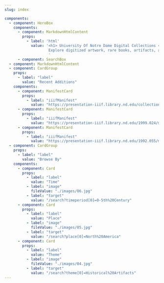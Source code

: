 ```yaml
---
slug: index

components:
  - component: HeroBox  
    components:
      - component: MarkdownHtmlContent
        props:
          - label: 'html'
            value: '<h1> University Of Notre Dame Digital Collections </h1>
                    Explore digitized artwork, rare books, artifacts, and archival materials from the University of Notre Dame.
                    '
      - component: SearchBox
  - component: MarkdownHtmlContent      
  - component: CardGroup
    props:
      - label: "label"
        value: "Recent Additions"
    components:
      - component: ManifestCard
        props:
          - label: "iiifManifest"
            value: "https://presentation-iiif.library.nd.edu/collection/le-rossignol"
      - component: ManifestCard
        props:
          - label: "iiifManifest"
            value: "https://presentation-iiif.library.nd.edu/1999.024/manifest"
      - component: ManifestCard
        props:
          - label: "iiifManifest"
            value: "https://presentation-iiif.library.nd.edu/1992.055/manifest"
  - component: CardGroup
    props:
      - label: "label"
        value: "Browse By"
    components:
      - component: Card
        props:
          - label: "label"
            value: "Time"
          - label: "image"
            fileValue: "./images/06.jpg"
          - label: "target"
            value: "/search?timeperiod[0]=0-5th%20Century"
      - component: Card
        props:
          - label: "label"
            value: "Place"
          - label: "image"
            fileValue: "./images/05.jpg"
          - label: "target"
            value: "/search?place[0]=North%20America"
      - component: Card
        props:
          - label: "label"
            value: "Theme"
          - label: "image"
            fileValue: "./images/04.jpg"
          - label: "target"
            value: "/search?theme[0]=Historical%20Artifacts"
---
```

